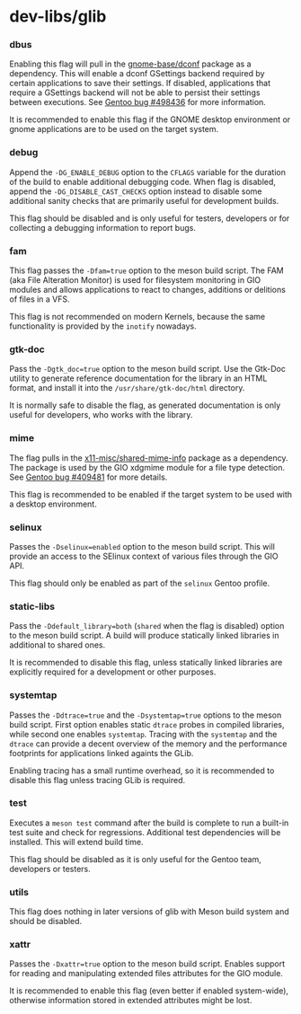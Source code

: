 # dev-libs/glib

### dbus
Enabling this flag will pull in the [gnome-base/dconf](../gnome-base/dconf.md) package as a dependency. This will enable a dconf GSettings backend required by certain applications to save their settings. If disabled, applications that require a GSettings backend will not be able to persist their settings between executions. See [Gentoo bug #498436](https://bugs.gentoo.org/498436) for more information.

It is recommended to enable this flag if the GNOME desktop environment or gnome applications are to be used on the target system.

### debug
Append the `-DG_ENABLE_DEBUG` option to the `CFLAGS` variable for the duration of the build to enable additional debugging code. When flag is disabled, append the `-DG_DISABLE_CAST_CHECKS` option instead to disable some additional sanity checks that are primarily useful for development builds.

This flag should be disabled and is only useful for testers, developers or for collecting a debugging information to report bugs.

### fam
This flag passes the `-Dfam=true` option to the meson build script. The FAM (aka File Alteration Monitor) is used for filesystem monitoring in GIO modules and allows applications to react to changes, additions or delitions of files in a VFS.

This flag is not recommended on modern Kernels, because the same functionality is provided by the `inotify` nowadays.

### gtk-doc
Pass the `-Dgtk_doc=true` option to the meson build script. Use the Gtk-Doc utility to generate reference documentation for the library in an HTML format, and install it into the `/usr/share/gtk-doc/html` directory.

It is normally safe to disable the flag, as generated documentation is only useful for developers, who works with the library.

### mime
The flag pulls in the [x11-misc/shared-mime-info](../x11-misc/shared-mime-info.md) package as a dependency. The package is used by the GIO xdgmime module for a file type detection. See [Gentoo bug #409481](https://bugs.gentoo.org/409481) for more details.

This flag is recommended to be enabled if the target system to be used with a desktop environment.

### selinux
Passes the `-Dselinux=enabled` option to the meson build script. This will provide an access to the SElinux context of various files through the GIO API.

This flag should only be enabled as part of the `selinux` Gentoo profile.

### static-libs
Pass the `-Ddefault_library=both` (`shared` when the flag is disabled) option to the meson build script. A build will produce statically linked libraries in additional to shared ones.

It is recommended to disable this flag, unless statically linked libraries are explicitly required for a development or other purposes.

### systemtap
Passes the `-Ddtrace=true` and the `-Dsystemtap=true` options to the meson build script. First option enables static `dtrace` probes in compiled libraries, while second one enables `systemtap`. Tracing with the `systemtap` and the `dtrace` can provide a decent overview of the memory and the performance footprints for applications linked againts the GLib.

Enabling tracing has a small runtime overhead, so it is recommended to disable this flag unless tracing GLib is required.

### test
Executes a `meson test` command after the build is complete to run a built-in test suite and check for regressions. Additional test dependencies will be installed. This will extend build time.

This flag should be disabled as it is only useful for the Gentoo team, developers or testers.

### utils
This flag does nothing in later versions of glib with Meson build system and should be disabled.

### xattr
Passes the `-Dxattr=true` option to the meson build script. Enables support for reading and manipulating extended files attributes for the GIO module.

It is recommended to enable this flag (even better if enabled system-wide), otherwise information stored in extended attributes might be lost.

